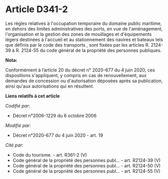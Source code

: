 # Article D341-2

Les règles relatives à l'occupation temporaire du domaine public maritime, en dehors des limites administratives des ports,
en vue de l'aménagement, l'organisation et la gestion des zones de mouillages et d'équipements légers destinées à l'accueil
et au stationnement des navires et bateaux tels que définis par le code des transports , sont fixées par les articles R.
2124-39 à R. 2124-55 du code général de la propriété des personnes publiques.

**Nota:**

Conformément à l’article 20 du décret n° 2020-677 du 4 juin 2020, ces dispositions s'appliquent, y compris en cas de
renouvellement, aux demandes de concession ou d'autorisation déposées après sa publication, ainsi qu'aux autorisations qui en
résultent.

**Liens relatifs à cet article**

_Codifié par_:

  - Décret n°2006-1229 du 6 octobre 2006

_Modifié par_:

  - Décret n°2020-677 du 4 juin 2020 - art. 19

_Cité par_:

  - Code du tourisme. - art. R361-2 (V)
  - Code général de la propriété des personnes publ... - art. R2124-39 (V)
  - Code général de la propriété des personnes publ... - art. R2124-50 (V)
  - Code général de la propriété des personnes publ... - art. R2124-55 (V)
